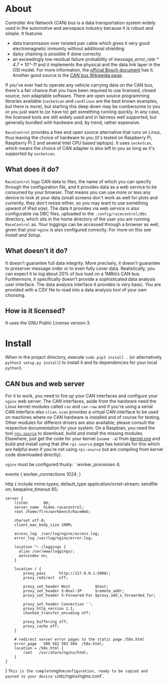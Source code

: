 About
==
Controller Are Network (CAN) bus is a data transportation system widely used in
the automotive and aerospace industry because it is robust and simple. It
features
  * data transmission over twisted pair cable which gives it very good
    electromagnetic immunity without additional shielding
  * daisy chaining is possible if done correctly
  * an exceedingly low residual failure probability of
    _message_error_rate * 4.7 * 10^-11_
and it implements the physical and the data link layer in the OSI model. For
more information, the
[official Bosch document](http://www.bosch-semiconductors.de/media/ubk_semiconductors/pdf_1/canliteratur/can2spec.pdf)
has it. Another good source is the
[CAN bus Wikipedia page](https://en.wikipedia.org/wiki/CAN_bus).

If you've ever had to operate any vehicle carrying data on the CAN bus, there's
a fair chance that you have been required to use licensed, closed source,
non adaptable software. There are open source programming libraries available
(`socketcan` and `can4linux` are the best known examples, but there is more),
but starting this deep down may be cumbersome to you or you just want to (or
have to) get something running quickly. In any case, the licensed tools are
still widely used and in fairness well supported, but generally bundled with
hardware and, by trend, rather expensive.

`RaceControl` provides a free and open source alternative that runs on Linux,
thus leaving the choice of hardware to you (it's tested on Raspberry Pi,
Raspberry Pi 2 and several Intel CPU based laptops). It uses `socketcan`, which
means the choice of CAN adapter is also left to you as long as it's supported
by `socketcan`.

What does it do?
--
`RaceControl` logs CAN data to files, the name of which you can specify through
the configuration file, and it provides data as a web service to be consumed by
your browser. That means you can use more or less any device to look at your
data (small screens don't work as well for plots and currently, they don't
resize either, so you may want to use something upward of iPad size). The data
it provides via web service is also configurable via DBC files, uploaded to the
`.config/racecontrol/dbc` directory, which sits in the home directory of the
user you are running `RaceControl` as. Your loggings can be accessed through a
browser as well, given that your `nginx` is also configured correctly. For more
on this see _Install and Setup_.

What doesn't it do?
--
It doesn't guarantee full data integrity. More precisely, it doesn't guarantee
to preserver message order or to even fully cover data. Realistically, you can
expect it to log about 20% of bus load on a 1MBit/s CAN bus. Furthermore, it
specifically doesn't provide a sophisticated data analysis user interface. The
data analysis interface it provides is very basic. You are provided with a CSV
file to read into a data analysis tool of your own choosing.

How is it licensed?
--
It uses the GNU Public License version 3.



Install
==
When in the project directory, execute `sudo pip3 install .` (or alternatively
`python3 setup.py install`) to install it and its dependencies for your local
`python3`.

CAN bus and web server
--
For it to work, you need to fire up your CAN interfaces and configure your
`nginx` web server. The CAN interfaces, aside from the hardware need the Linux
kernel modules called `can` and `can-raw` and if you're using a serial CAN
interface also `slcan`. `vcan` provides a virtual CAN interface to be used on
machines where no CAN hardware is installed and of course for testing. Other
modules for different drivers are also available; please consult the respective
documentation for your system. On a Raspbian, you need the tool
[`rpi-source`](https://github.com/notro/rpi-source/wiki) to download, build and
install the missing modules. Elsewhere, just get the code for your kernel
(`uname -a`) from [kernel.org](https://www.kernel.org) and build and install
using that (the `rpi-source` page has tutorials for this which are helpful even
if you're not using `rpi-source` but are compiling from kernel code downloaded
directly).

`nginx` must be configured thusly:
`
worker_processes  4;

events {
    worker_connections  1024;
}

http {
    include       mime.types;
    default_type  application/octet-stream;
    sendfile        on;
    keepalive_timeout  65;

    server {
        listen       80;
        server_name  hideo.racecontrol;
        root /home/flrn/workbench/RaceWeb;

        charset utf-8;
        client_max_body_size 100M;

        access_log  /var/log/nginx/access.log;
        error_log /var/log/nginx/error.log;

        location ^~ /loggings {
          alias /var/www/loggings/;
          autoindex on;
        }

        location / {
            proxy_pass      http://127.0.0.1:5000/;
            proxy_redirect  off;

            proxy_set_header Host           $host;
            proxy_set_header X-Real-IP      $remote_addr;
            proxy_set_header X-Forwared-For $proxy_add_x_forwarded_for;

            proxy_set_header Connection '';
            proxy_http_version 1.1;
            chunked_transfer_encoding off;

            proxy_buffering off;
            proxy_cache off;
        }

        # redirect server error pages to the static page /50x.html
        error_page   500 502 503 504  /50x.html;
        location = /50x.html {
            root   /usr/share/nginx/html;
        }
    }
}
`
This is the complete `nginx` configuration, ready to be copied and pasted to
your device's `/etc/nginx/nginx.conf`.
